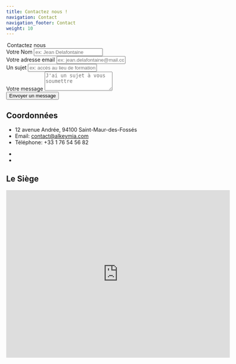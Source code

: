```yaml
---
title: Contactez nous !
navigation: Contact
navigation_footer: Contact
weight: 10
---
```

<!-- contact form start -->
<section>
  <div id="form" class="container">
    <div class="row">
      <div class="block">
        <form action="https://formspree.io/contact@alkeymia.com" method="POST">
          <legend>Contactez nous</legend>
          <div class="form-group">
            <label>Votre Nom</label>
            <input type="text" class="form-control" placeholder="ex: Jean Delafontaine" name="nom">
          </div>
          <div class="form-group">
            <label>Votre adresse email</label>
            <input type="text" class="form-control" placeholder="ex: jean.delafontaine@mail.com" name="_reply">
          </div>
          <div class="form-group">
            <label>Un sujet</label>
            <input type="text" class="form-control" placeholder="ex: accès au lieu de formation" name="_subject">
          </div>
          <div class="form-group-2">
            <label>Votre message</label>
            <textarea class="form-control" rows="3" placeholder="J'ai un sujet à vous soumettre" name="message"></textarea>
          </div>
          <button class="btn btn-default" type="submit">Envoyer un message</button>
        </form>
      </div>
    </div>
  </div>
</section>
<section>
  <div class="container">
    <div id="contact-box" class="row">
      <div class="col-md-6 col-sm-12">
        <div class="block">
          <h2>Coordonnées</h2>
          <ul class="address-block">
            <li>
              <i class="fa fa-map-marker"></i>12 avenue Andrée, 94100 Saint-Maur-des-Fossés
            </li>
            <li>
              <i class="fa fa-envelope-o"></i>Email: <a href="mailto:contact@alkeymia.com">contact@alkeymia.com</a>
            </li>
            <li>
              <i class="fa fa-phone"></i>Téléphone: +33 1 76 54 56 82
            </li>
          </ul>
          <ul class="social-icons">
            <li>
              <a href="https://linkedin.com/alkeymia" target="_blank"><i class="fa fa-linkedin"></i></a>
            </li>
            <li>
              <a href="https://twitter.com/AlkeymiaEng" target="_blank"><i class="fa fa-twitter"></i></a>
            </li>
          </ul>
        </div>
      </div>
      <div class="col-md-6 col-sm-12">
        <div class="block">
          <h2>Le Siège</h2>
          <div class="google-map">
            <iframe src="https://www.google.com/maps/embed?pb=!1m18!1m12!1m3!1d5254.859280244906!2d2.4758768330453087!3d48.81186337928301!2m3!1f0!2f0!3f0!3m2!1i1024!2i768!4f13.1!3m3!1m2!1s0x47e60ce19354f3df%3A0x56307f962fdc1d40!2s12+Avenue+Andr%C3%A9e%2C+94100+Saint-Maur-des-Foss%C3%A9s!5e0!3m2!1sfr!2sfr!4v1507184600140" width="600" height="450" frameborder="0" style="border:0" allowfullscreen></iframe>
          </div>
        </div>
      </div>
    </div>
  </div>
</section>
